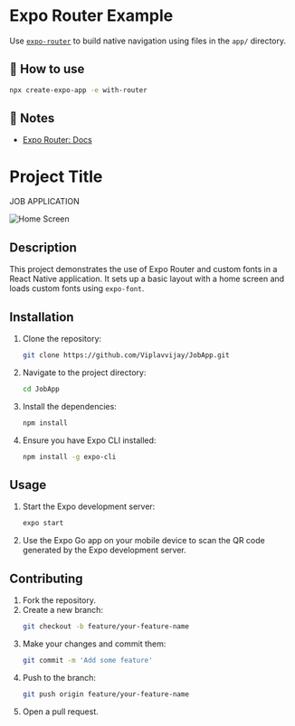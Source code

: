 # Expo Router Example

Use [`expo-router`](https://docs.expo.dev/router/introduction/) to build native navigation using files in the `app/` directory.

## 🚀 How to use

```sh
npx create-expo-app -e with-router
```

## 📝 Notes

- [Expo Router: Docs](https://docs.expo.dev/router/introduction/)
# Project Title

JOB APPLICATION 

![Home Screen](./)
## Description

This project demonstrates the use of Expo Router and custom fonts in a React Native application. It sets up a basic layout with a home screen and loads custom fonts using `expo-font`.

## Installation

1. Clone the repository:
    ```sh
    git clone https://github.com/Viplavvijay/JobApp.git
    ```
2. Navigate to the project directory:
    ```sh
    cd JobApp
    ```
3. Install the dependencies:
    ```sh
    npm install
    ```
4. Ensure you have Expo CLI installed:
    ```sh
    npm install -g expo-cli
    ```

## Usage

1. Start the Expo development server:
    ```sh
    expo start
    ```
2. Use the Expo Go app on your mobile device to scan the QR code generated by the Expo development server.

## Contributing

1. Fork the repository.
2. Create a new branch:
    ```sh
    git checkout -b feature/your-feature-name
    ```
3. Make your changes and commit them:
    ```sh
    git commit -m 'Add some feature'
    ```
4. Push to the branch:
    ```sh
    git push origin feature/your-feature-name
    ```
5. Open a pull request.
